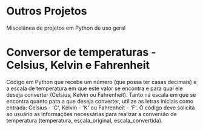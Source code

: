 # Outros Projetos
Miscelânea de projetos em Python de uso geral

# Conversor de temperaturas - Celsius, Kelvin e Fahrenheit
Código em Python que recebe um número (que possa ter casas decimais) e a escala de temperatura em que este valor se encontra e para qual ele deseja converter (Celsius, Kelvin ou Fahrenheit). Tanto na escala em que se encontra quanto para a que deseja converter, utilize as letras iniciais como entrada: Celsius - 'C', Kelvin - 'K' ou Fahrenheit - 'F'.
O código deve solicita ao usuário as informações necessárias para realizar a conversão de temperatura (temperatura, escala_original, escala_convertida).
